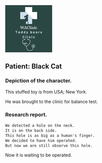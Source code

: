 <img src="/image.md/WAClinic.png" width="150">

## Patient: Black Cat

### Depiction of the character.

This stuffed toy is from USA; New York.

He was brought to the clinic for balance test.

### Research report.

```
We detected a hole on the neck. 
It is on the back side. 
This hole is as big as a human's finger. 
We decided to have him operated. 
But now we are still observe this hole.

```

Now it is waiting to be operated.
